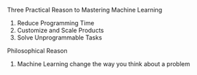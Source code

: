 Three Practical Reason to Mastering Machine Learning
1. Reduce Programming Time
2. Customize and Scale Products
3. Solve Unprogrammable Tasks

Philosophical Reason
1. Machine Learning change the way you think about a problem
